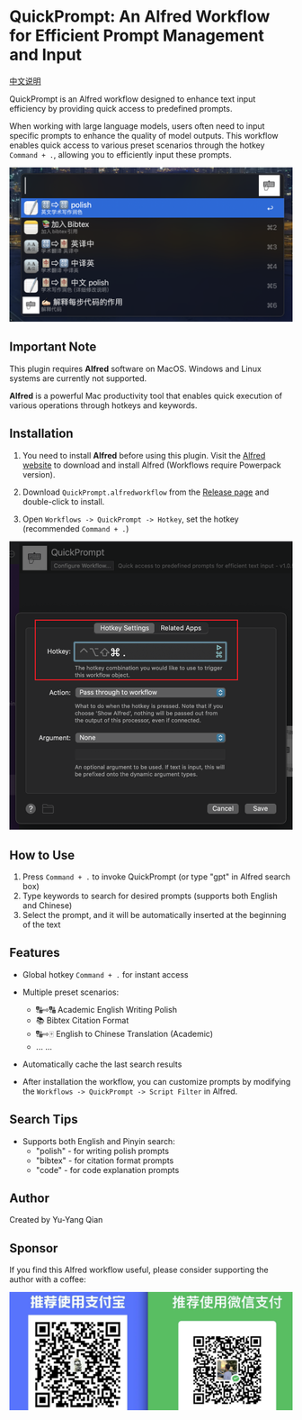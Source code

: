 # QuickPrompt: An Alfred Workflow for Efficient Prompt Management and Input

[中文说明](readme.md)

QuickPrompt is an Alfred workflow designed to enhance text input efficiency by providing quick access to predefined prompts.

When working with large language models, users often need to input specific prompts to enhance the quality of model outputs. This workflow enables quick access to various preset scenarios through the hotkey `Command + .`, allowing you to efficiently input these prompts.

![Example](figs/example.png)

## Important Note

This plugin requires **Alfred** software on MacOS. Windows and Linux systems are currently not supported.

**Alfred** is a powerful Mac productivity tool that enables quick execution of various operations through hotkeys and keywords.

## Installation

1. You need to install **Alfred** before using this plugin. Visit the [Alfred website](https://www.alfredapp.com/) to download and install Alfred (Workflows require Powerpack version).

2. Download `QuickPrompt.alfredworkflow` from the [Release page](https://github.com/ZinYY/QuickPrompt_AlfredWorkflow/releases) and double-click to install.

3. Open `Workflows -> QuickPrompt -> Hotkey`, set the hotkey (recommended `Command + .`)

![Set Hotkey](figs/set_hotkey.png)

## How to Use

1. Press `Command + .` to invoke QuickPrompt (or type "gpt" in Alfred search box)
2. Type keywords to search for desired prompts (supports both English and Chinese)
3. Select the prompt, and it will be automatically inserted at the beginning of the text

## Features

-   Global hotkey `Command + .` for instant access
-   Multiple preset scenarios:

    -   🔠⇨🔠 Academic English Writing Polish
    -   📚 Bibtex Citation Format
    -   🔠⇨🀄️ English to Chinese Translation (Academic)
    -   ... ...

-   Automatically cache the last search results

-   After installation the workflow, you can customize prompts by modifying the `Workflows -> QuickPrompt -> Script Filter` in Alfred.

## Search Tips

-   Supports both English and Pinyin search:
    -   "polish" - for writing polish prompts
    -   "bibtex" - for citation format prompts
    -   "code" - for code explanation prompts

## Author

Created by Yu-Yang Qian

## Sponsor

If you find this Alfred workflow useful, please consider supporting the author with a coffee:

![sponsor](figs/pic_receive.jpg)
